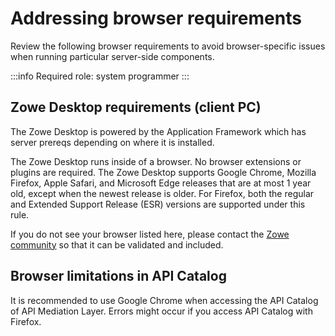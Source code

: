 # Addressing browser requirements

Review the following browser requirements to avoid browser-specific issues when running particular server-side components.

:::info Required role: system programmer
:::

## Zowe Desktop requirements (client PC)

The Zowe Desktop is powered by the Application Framework which has server prereqs depending on where it is installed.

The Zowe Desktop runs inside of a browser. No browser extensions or plugins are required.
The Zowe Desktop supports Google Chrome, Mozilla Firefox, Apple Safari, and Microsoft Edge releases that are at most 1 year old, except when the newest release is older. For Firefox, both the regular and Extended Support Release (ESR) versions are supported under this rule.

If you do not see your browser listed here, please contact the [Zowe community](https://github.com/zowe/community/blob/master/README.md#slack) so that it can be validated and included.

## Browser limitations in API Catalog

It is recommended to use Google Chrome when accessing the API Catalog of API Mediation Layer. Errors might occur if you access API Catalog with Firefox. 
